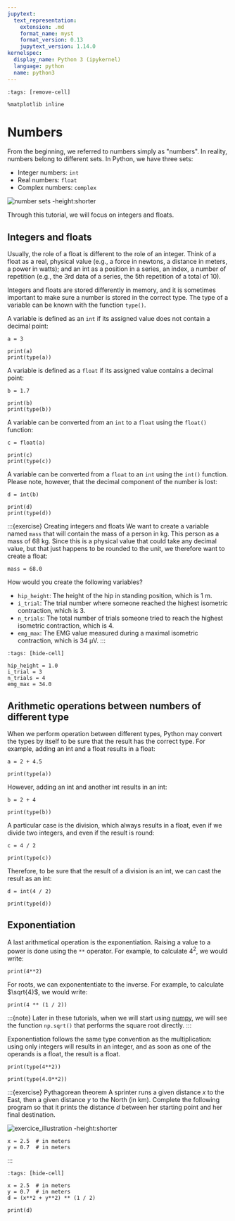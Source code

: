 ```yaml
---
jupytext:
  text_representation:
    extension: .md
    format_name: myst
    format_version: 0.13
    jupytext_version: 1.14.0
kernelspec:
  display_name: Python 3 (ipykernel)
  language: python
  name: python3
---
```


```{code-cell} ipython3
:tags: [remove-cell]

%matplotlib inline
```

# Numbers

From the beginning, we referred to numbers simply as "numbers". In reality, numbers belong to different sets. In Python, we have three sets:

- Integer numbers: `int`
- Real numbers: `float`
- Complex numbers: `complex`

![number sets -height:shorter](_static/images/number_sets.png)

Through this tutorial, we will focus on integers and floats.

## Integers and floats

Usually, the role of a float is different to the role of an integer. Think of a float as a real, physical value (e.g., a force in newtons, a distance in meters, a power in watts); and an int as a position in a series, an index, a number of repetition (e.g., the 3rd data of a series, the 5th repetition of a total of 10).

Integers and floats are stored differently in memory, and it is sometimes important to make sure a number is stored in the correct type. The type of a variable can be known with the function `type()`.

A variable is defined as an `int` if its assigned value does not contain a decimal point:

```{code-cell} ipython3
a = 3

print(a)
print(type(a))
```

A variable is defined as a `float` if its assigned value contains a decimal point:

```{code-cell} ipython3
b = 1.7

print(b)
print(type(b))
```

A variable can be converted from an `int` to a `float` using the `float()` function:

```{code-cell} ipython3
c = float(a)

print(c)
print(type(c))
```

A variable can be converted from a `float` to an `int` using the `int()` function. Please note, however, that the decimal component of the number is lost:

```{code-cell} ipython3
d = int(b)

print(d)
print(type(d))
```

:::{exercise} Creating integers and floats
We want to create a variable named `mass` that will contain the mass of a person in kg. This person as a mass of 68 kg. Since this is a physical value that could take any decimal value, but that just happens to be rounded to the unit, we therefore want to create a float:

```
mass = 68.0
```

How would you create the following variables?

- `hip_height`: The height of the hip in standing position, which is 1 m.
- `i_trial`: The trial number where someone reached the highest isometric contraction, which is 3.
- `n_trials`: The total number of trials someone tried to reach the highest isometric contraction, which is 4.
- `emg_max`: The EMG value measured during a maximal isometric contraction, which is 34 μV.
:::

```{code-cell} ipython3
:tags: [hide-cell]

hip_height = 1.0
i_trial = 3
n_trials = 4
emg_max = 34.0
```

## Arithmetic operations between numbers of different type

When we perform operation between different types, Python may convert the types by itself to be sure that the result has the correct type. For example, adding an int and a float results in a float:

```{code-cell} ipython3
a = 2 + 4.5

print(type(a))
```

However, adding an int and another int results in an int:

```{code-cell} ipython3
b = 2 + 4

print(type(b))
```

A particular case is the division, which always results in a float, even if we divide two integers, and even if the result is round:

```{code-cell} ipython3
c = 4 / 2

print(type(c))
```

Therefore, to be sure that the result of a division is an int, we can cast the result as an int:

```{code-cell} ipython3
d = int(4 / 2)

print(type(d))
```

## Exponentiation

A last arithmetical operation is the exponentiation. Raising a value to a power is done using the `**` operator. For example, to calculate $4^2$, we would write:

```{code-cell} ipython3
print(4**2)
```

For roots, we can exponententiate to the inverse. For example, to calculate $\sqrt{4}$, we would write:

```{code-cell} ipython3
print(4 ** (1 / 2))
```

:::{note}
Later in these tutorials, when we will start using [numpy](numpy.md), we will see the function `np.sqrt()` that performs the square root directly.
:::

Exponentiation follows the same type convention as the multiplication: using only integers will results in an integer, and as soon as one of the operands is a float, the result is a float.

```{code-cell} ipython3
print(type(4**2))
```

```{code-cell} ipython3
print(type(4.0**2))
```

:::{exercise} Pythagorean theorem
A sprinter runs a given distance $x$ to the East, then a given distance $y$ to the North (in km). Complete the following program so that it prints the distance $d$ between her starting point and her final destination.

![exercice_illustration -height:shorter](_static/images/exercice_pythagore.png)

```
x = 2.5  # in meters
y = 0.7  # in meters
```
:::

```{code-cell} ipython3
:tags: [hide-cell]

x = 2.5  # in meters
y = 0.7  # in meters
d = (x**2 + y**2) ** (1 / 2)

print(d)
```
